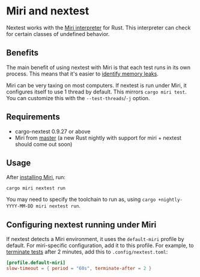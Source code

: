 # Miri and nextest

Nextest works with the [Miri interpreter](https://github.com/rust-lang/miri) for Rust. This interpreter can check for certain classes of undefined behavior.

## Benefits

The main benefit of using nextest with Miri is that each test runs in its own process. This means that it's easier to [identify memory leaks](https://github.com/rust-lang/miri/issues/1481).

Miri can be very taxing on most computers. If nextest is run under Miri, it configures itself to use 1 thread by default. This mirrors `cargo miri test`. You can customize this with the `--test-threads`/`-j` option.

## Requirements

- cargo-nextest 0.9.27 or above
- Miri from [master](https://github.com/rust-lang/miri) (a new Rust nightly with support for miri + nextest should come out soon)

## Usage

After [installing Miri](https://github.com/rust-lang/miri#using-miri), run:

```
cargo miri nextest run
```

You may need to specify the toolchain to run as, using `cargo +nightly-YYYY-MM-DD miri nextest run`.

## Configuring nextest running under Miri

If nextest detects a Miri environment, it uses the `default-miri` profile by default. For miri-specific configuration, add it to this profile. For example, to [terminate tests](slow-tests.md#terminating-tests-after-a-timeout) after 2 minutes, add this to `.config/nextest.toml`:

```toml
[profile.default-miri]
slow-timeout = { period = "60s", terminate-after = 2 }
```
